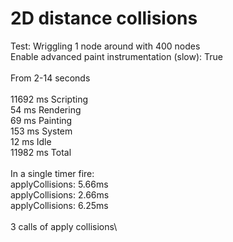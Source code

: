 # 2D distance collisions

Test: Wriggling 1 node around with 400 nodes\
Enable advanced paint instrumentation (slow): True\
\
From 2-14 seconds\
\
11692 ms  Scripting\
54 ms  Rendering\
69 ms  Painting\
153 ms  System\
12 ms  Idle\
11982 ms  Total\
\
In a single timer fire:\
applyCollisions: 5.66ms\
applyCollisions: 2.66ms\
applyCollisions: 6.25ms\
\
3 calls of apply collisions\
